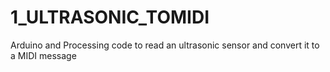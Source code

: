 # 1_ULTRASONIC_TOMIDI
 Arduino and Processing code to read an ultrasonic sensor and convert it to a MIDI message

